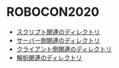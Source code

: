 # ROBOCON2020
- [スクリプト関連のディレクトリ](./scripts)
- [サーバー側関連のディレクトリ](./server)
- [クライアント側関連のディレクトリ](./client)
- [解析関連のディレクトリ](./compare)
